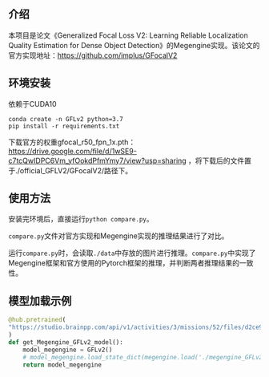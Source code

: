 ## 介绍

本项目是论文《Generalized Focal Loss V2: Learning Reliable Localization Quality Estimation for Dense Object Detection》的Megengine实现。该论文的官方实现地址：https://github.com/implus/GFocalV2

## 环境安装

依赖于CUDA10

```
conda create -n GFLv2 python=3.7
pip install -r requirements.txt
```

下载官方的权重gfocal_r50_fpn_1x.pth：https://drive.google.com/file/d/1wSE9-c7tcQwIDPC6Vm_yfOokdPfmYmy7/view?usp=sharing
，将下载后的文件置于./official_GFLV2/GFocalV2/路径下。 

## 使用方法

安装完环境后，直接运行`python compare.py`。

`compare.py`文件对官方实现和Megengine实现的推理结果进行了对比。

运行`compare.py`时，会读取`./data`中存放的图片进行推理。`compare.py`中实现了Megengine框架和官方使用的Pytorch框架的推理，并判断两者推理结果的一致性。

## 模型加载示例
```python
@hub.pretrained(
"https://studio.brainpp.com/api/v1/activities/3/missions/52/files/d2ce9780-da58-46c1-a509-9ecd0cdbff0d"
)
def get_Megengine_GFLv2_model():
    model_megengine = GFLv2()
    # model_megengine.load_state_dict(megengine.load('./megengine_GFLv2.pkl'))
    return model_megengine
```


